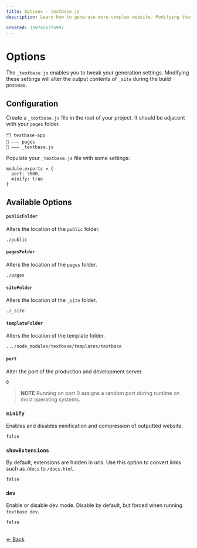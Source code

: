 ```yaml
---
title: Options - textbase.js
description: Learn how to generate more complex website. Modifying these settings will alter the output contents of `_site` during the build process.

created: 1597455375997
---
```


# Options

The `_textbase.js` enables you to tweak your generation settings. Modifying these settings will alter the output contents of `_site` during the build process.

## Configuration

Create a `_textbase.js` file in the root of your project. It should be adjacent with your `pages` folder.

```
🗂 textbase-app
📂 ——— pages
📄 ——— _textbase.js
```

Populate your `_textbase.js` file with some settings:

```
module.exports = {
  port: 3000,
  minify: true
}
```

## Available Options

#### `publicFolder`

Alters the location of the `public` folder.

```
./public
```

#### `pagesFolder`

Alters the location of the `pages` folder.

```
./pages
```

#### `siteFolder`

Alters the location of the `_site` folder.

```
./_site
```

#### `templateFolder`

Alters the location of the template folder.

```
.../node_modules/textbase/templates/textbase
```

#### `port`

Alter the port of the production and development server.

```
0
```

> **NOTE** Running on port 0 assigns a random port during runtime on most operating systems.

### `minify`

Enables and disables minification and compression of outputted website.

```
false
```

### `showExtensions`

By default, extensions are hidden in urls. Use this option to convert links such as `/docs` to `/docs.html`.

```
false
```

### `dev`

Enable or disable dev mode. Disable by default, but forced when running `textbase dev`.

```
false
```

<br/> [&larr; Back](/docs)
